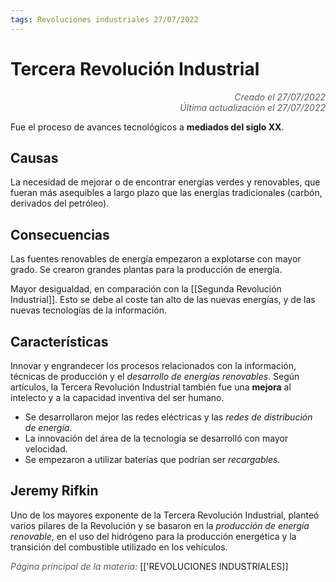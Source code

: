 ```yaml
---
tags: Revoluciones industriales 27/07/2022
---
```


# Tercera Revolución Industrial
<div style="text-align: right; opacity: 0.7; font-style: italic;">Creado el 27/07/2022</div>
<div style="text-align: right; opacity: 0.7; font-style: italic;">Última actualización el 27/07/2022</div>

Fue el proceso de avances tecnológicos a **mediados del siglo XX**.

## Causas

La necesidad de mejorar o de encontrar energías verdes y renovables, que fueran más asequibles a largo plazo que las energías tradicionales (carbón, derivados del petróleo).

## Consecuencias

Las fuentes renovables de energía empezaron a explotarse con mayor grado.
Se crearon grandes plantas para la producción de energía.

Mayor desigualdad, en comparación con la [[Segunda Revolución Industrial]]. Esto se debe al coste tan alto de las nuevas energías, y de las nuevas tecnologías de la información.

## Características

Innovar y engrandecer los procesos relacionados con la información, técnicas de producción y el *desarrollo de energías renovables*.
Según artículos, la Tercera Revolución Industrial también fue una **mejora** al intelecto y a la capacidad inventiva del ser humano.

- Se desarrollaron mejor las redes eléctricas y las *redes de distribución de energía*.
- La innovación del área de la tecnología se desarrolló con mayor velocidad.
- Se empezaron a utilizar baterías que podrían ser *recargables*.

## Jeremy Rifkin

Uno de los mayores exponente de la Tercera Revolución Industrial, planteó varios pilares de la Revolución y se basaron en la *producción de energía renovable*, en el uso del hidrógeno para la producción energética y la transición del combustible utilizado en los vehículos.

<span style="opacity: 0.7; font-style: italic;">Página principal de la materia:</span> [['REVOLUCIONES INDUSTRIALES]]